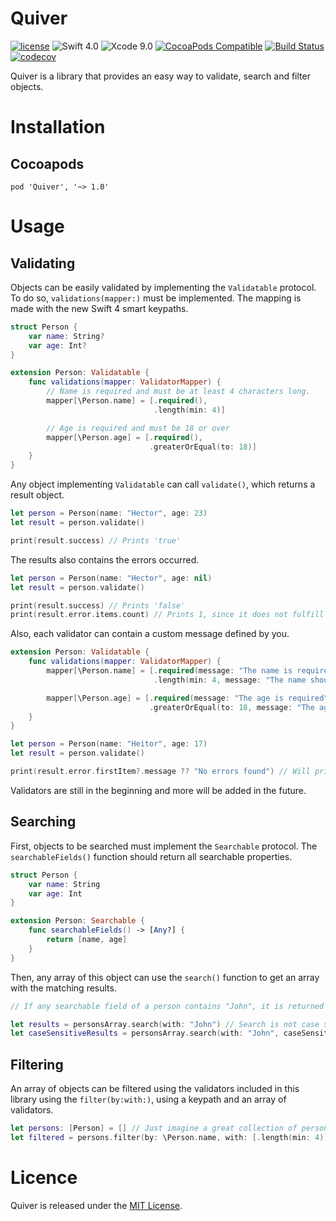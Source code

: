 # Quiver

[![license](https://img.shields.io/github/license/mashape/apistatus.svg)](https://opensource.org/licenses/MIT)
![Swift 4.0](https://img.shields.io/badge/Swift-4.0-green.svg?style=flat)
![Xcode 9.0](https://img.shields.io/badge/Xcode-9.0-yellow.svg?style=flat)
[![CocoaPods Compatible](https://img.shields.io/cocoapods/v/Quiver.svg)](https://img.shields.io/cocoapods/v/Quiver.svg)
[![Build Status](https://travis-ci.org/heitorgcosta/Quiver.svg?branch=master)](https://travis-ci.org/heitorgcosta/Quiver)
[![codecov](https://codecov.io/gh/heitorgcosta/Quiver/branch/master/graph/badge.svg)](https://codecov.io/gh/heitorgcosta/Quiver)

Quiver is a library that provides an easy way to validate, search and filter objects.

# Installation

## Cocoapods
```
pod 'Quiver', '~> 1.0'
```
  
# Usage

## Validating

Objects can be easily validated by implementing the `Validatable` protocol.
To do so, `validations(mapper:)` must be implemented. The mapping is made with the new Swift 4 smart keypaths.

```swift
struct Person {
    var name: String?
    var age: Int?
}

extension Person: Validatable {
    func validations(mapper: ValidatorMapper) {
        // Name is required and must be at least 4 characters long.
        mapper[\Person.name] = [.required(),
                                .length(min: 4)]

        // Age is required and must be 18 or over
        mapper[\Person.age] = [.required(),
                               .greaterOrEqual(to: 18)]
    }
}
```

Any object implementing `Validatable` can call `validate()`, which returns a result object.

```swift
let person = Person(name: "Hector", age: 23)
let result = person.validate()

print(result.success) // Prints 'true'
```

The results also contains the errors occurred.

```swift
let person = Person(name: "Hector", age: nil) 
let result = person.validate()

print(result.success) // Prints 'false'
print(result.error.items.count) // Prints 1, since it does not fulfill the 'required' validation
```

Also, each validator can contain a custom message defined by you.

```swift
extension Person: Validatable {
    func validations(mapper: ValidatorMapper) {
        mapper[\Person.name] = [.required(message: "The name is required"),
                                .length(min: 4, message: "The name should be at least 4 characters long")]

        mapper[\Person.age] = [.required(message: "The age is required"),
                               .greaterOrEqual(to: 18, message: "The age should be 18 or over")]
    }
}

let person = Person(name: "Heitor", age: 17)
let result = person.validate()

print(result.error.firstItem?.message ?? "No errors found") // Will print 'The age should be 18 or over'
```

Validators are still in the beginning and more will be added in the future.

## Searching

First, objects to be searched must implement the `Searchable` protocol. The `searchableFields()` function should return all searchable properties.

```swift
struct Person {
    var name: String
    var age: Int
}

extension Person: Searchable {
    func searchableFields() -> [Any?] {
        return [name, age]
    }
}
```

Then, any array of this object can use the `search()` function to get an array with the matching results.

```swift
// If any searchable field of a person contains "John", it is returned in the result array.

let results = personsArray.search(with: "John") // Search is not case sensitive by default.
let caseSensitiveResults = personsArray.search(with: "John", caseSensitive: true) // Explicit case sensitivity
```

## Filtering

An array of objects can be filtered using the validators included in this library using the `filter(by:with:)`, using a keypath and an array of validators.

```swift
let persons: [Person] = [] // Just imagine a great collection of persons
let filtered = persons.filter(by: \Person.name, with: [.length(min: 4)]) // Filter persons that contains name with length of at least 4 characters
```

# Licence 

Quiver is released under the [MIT License](https://opensource.org/licenses/MIT).
